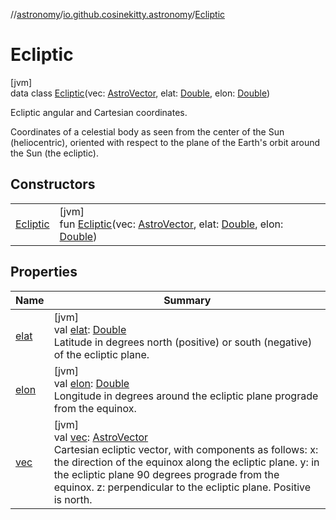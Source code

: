 //[astronomy](../../../index.md)/[io.github.cosinekitty.astronomy](../index.md)/[Ecliptic](index.md)

# Ecliptic

[jvm]\
data class [Ecliptic](index.md)(vec: [AstroVector](../-astro-vector/index.md), elat: [Double](https://kotlinlang.org/api/latest/jvm/stdlib/kotlin/-double/index.html), elon: [Double](https://kotlinlang.org/api/latest/jvm/stdlib/kotlin/-double/index.html))

Ecliptic angular and Cartesian coordinates.

Coordinates of a celestial body as seen from the center of the Sun (heliocentric), oriented with respect to the plane of the Earth's orbit around the Sun (the ecliptic).

## Constructors

| | |
|---|---|
| [Ecliptic](-ecliptic.md) | [jvm]<br>fun [Ecliptic](-ecliptic.md)(vec: [AstroVector](../-astro-vector/index.md), elat: [Double](https://kotlinlang.org/api/latest/jvm/stdlib/kotlin/-double/index.html), elon: [Double](https://kotlinlang.org/api/latest/jvm/stdlib/kotlin/-double/index.html)) |

## Properties

| Name | Summary |
|---|---|
| [elat](elat.md) | [jvm]<br>val [elat](elat.md): [Double](https://kotlinlang.org/api/latest/jvm/stdlib/kotlin/-double/index.html)<br>Latitude in degrees north (positive) or south (negative) of the ecliptic plane. |
| [elon](elon.md) | [jvm]<br>val [elon](elon.md): [Double](https://kotlinlang.org/api/latest/jvm/stdlib/kotlin/-double/index.html)<br>Longitude in degrees around the ecliptic plane prograde from the equinox. |
| [vec](vec.md) | [jvm]<br>val [vec](vec.md): [AstroVector](../-astro-vector/index.md)<br>Cartesian ecliptic vector, with components as follows: x: the direction of the equinox along the ecliptic plane. y: in the ecliptic plane 90 degrees prograde from the equinox. z: perpendicular to the ecliptic plane. Positive is north. |

